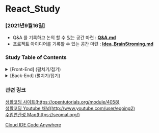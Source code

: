# React_Study 
### [2021년9월16일]
- Q&A 를 기록하고 논의 할 수 있는 공간 마련 : **[Q&A.md](./Q&A.md)**
- 프로젝트 아이디어를 기록할 수 있는 공간 마련 : **[Idea_BrainStroming.md](./Idea_BrainStorming.md)**


### Study Table of Contents

<details>
<summary>[Front-End] (펼치기/접기)</summary><br>

  - 리액트 클래스 스타일 vs. 함수 스타일 편 {-[9/8일]-}
    - 수업 소개
    - 수업의 목표
    - state
    - 클래스에서 라이프사이클 구현하기
  - React Router DOM 편 {-[9/8일]-}
    - 수업 소개
    - 실습 준비
    - Router
    - Link
    - Nested Routing
  - React & Ajax 편 {-[9/15일]-}
    - 수업 소개
    - 실습 준비
    - Ajax로 컴포넌트 초기화하기
    - Ajax로 컴포넌트 상태 변경하기
    - 프레젠테이션 컨테이너에서 데이터 종속성 제거하기
    - 로딩 중 기능 구현
  - React Redux 편 {-[9/15일]-}
    - 수업 소개
    - 수업 계획
    - Redux 없는 React 컴포넌트 구조 만들기
    - Redux 도입
    - 리액트 컴포넌트에서 리덕스에 종속된 기능을 제거
    - react-redux가 필요한 이유

</details>

<details>
<summary>[Back-End] (펼치기/접기)</summary><br>

  - 자바스크립트와 Node.js {-[9/29일]-}
    - Node.js 시작하기
    - 수업의 목적
    - Node.js-설치
    - Node.js-공부 방법
    - Node.js-웹 서버 만들기
    - 자바스크립트-데이터 타입
    - 자바스크립트-변수
    - 자바스크립트-템플릿 리터럴
    - Node.js-URL 이해하기
    - Node.js-URL로 입력된 값 사용하기
    - App-동적인 웹 페이지 만들기
    - Node.js-파일 읽기
    - App-파일을 읽어서 본문 구현하기
    - 자바스크립트-Boolean
    - 자바스크립트-비교 연산자
    - 자바스크립트-제어문
    - 자바스크립트-조건문
    - 자바스크립트-콘솔에서 입력받기
    - App-오류 페이지와 홈페이지 구현
    - 자바스크립트-반복문
    - 자바스크립트-배열
    - 자바스크립트-배열과 반복문
    - Node.js-파일 목록 알아내기
    - Node.js-글 목록 출력하기
    - 자바스크립트-함수
    - App-함수를 이용해 코드 정리하기
    - 수업의 정상
    - Node.js-동기와 비동기 그리고 콜백
    - Node.js-패키지 매니저와 PM2
    - HTML-Form
    - App-글 생성 UI 만들기
    - App-POST 방식으로 전송된 데이터 받기
    - App-파일 생성과 리다이렉션
    - App-글 수정(수정 링크 생성)
    - App-글 수정(수정할 정보 전송)
    - App-글 수정(수정된 내용 저장)
    - App-글 삭제(삭제 버튼 구현)
    - App-글 삭제 기능 완성
    - 자바스크립트-객체의 형식
    - 자바스크립트-객체의 반복
    - 자바스크립트- 객체(값으로서의 함수)
    - 자바스크립트-객체(데이터와 값을 담는 그릇으로서의 함수)
    - App-템플릿 기능 정리정돈하기
    - Node.js-모듈의 형식
    - App-모듈의 활용
    - App-입력 정보에 대한 보안
    - App-출력 정보에 대한 보안
    - 수업을 마치며
  - MySQL(Skip예정)
    - ~~수업 소개~~
    - ~~실습 준비~~
    - ~~mysql 모듈의 기본 사용법~~
    - ~~mysql 모듈을 이용한 홈페이지 구현~~
    - ~~mysql로 상세 보기 구현~~
    - ~~mysql을 이용한 글 생성 기능 구현~~
    - ~~mysql로 글 수정 기능 구현~~
    - ~~mysql로 글 삭제 기능 구현~~
    - ~~JOIN을 이용한 상세 보기 구현~~
    - ~~글 생성 구현~~
    - ~~글 수정 구현~~
    - ~~수업의 정상~~
    - ~~Node.js의 DB 설정 정보 정리~~
    - ~~Node.js 코드 정리~~
    - ~~저자 관리 기능 구현~~
    - ~~저자 목록 보기 기능 구현~~
    - ~~저자 생성 기능 구현~~
    - ~~저자 수정 기능 구현~~
    - ~~저자 삭제 기능 구현~~
    - ~~보안: SQL 인젝션~~
    - ~~보안: 이스케이프~~
    - ~~수업을 마치며~~
  - Express 편 {-[10/6일]-}
    - 수업 소개
    - 실습 준비
    - Hello world
    - 홈페이지 구현
    - 상세 보기 페이지 구현
    - 페이지 생성 구현
    - 페이지 수정 구현
    - 페이지 삭제 구현
    - 익스프레스 미들웨어 사용하기
    - 익스프레스 미들웨어 만들기
    - 미들웨어의 실행 순서
    - 정적인 파일의 서비스
    - 에러 처리
    - 라우터
    - 보안
    - 익스프레스 제너레이터
  - 쿠키와 인증 편 {-[10/13일]-}
    - 수업 소개
    - 실습 준비
    - 쿠키의 생성
    - 쿠키 읽기
    - 쿠키 활용
    - 세션(Session)과 영구 쿠키(Permanent 쿠키)
    - 쿠키 옵션(Secure와 HttpOnly)
    - 쿠키 옵션(Path와 Domain)
    - 쿠키를 이용한 인증 기능 구현
  - 세션과 인증 편  {-[10/13일]-}
    - 수업 소개
    - express-session 미들웨어 구동
    - express-session의 옵션
    - express-session의 session 객체
    - express-session의 session store
    - express-session을 이용한 인증 구현
  - Passport.js 편  {-[10/20일]-}
    - 수업 소개
    - Passport.js 설치
    - 인증과 구현
    - 자격 확인
    - 세션 이용
    - 로그인 확인
    - 로그아웃
    - 플래시 메시지
    - 플래시 메시지 적용하기
    - 리팩터링
  - 다중 사용자 편 {-[10/20일]-}
    - 수업 소개
    - 수업의 목적
    - 회원 가입 UI 만들기
    - 회원 정보 저장하기
    - 세션 스토어에 저장하기
    - 로그인 기능 구현
    - 글 쓰기에 접근 제어 적용하기
    - 글 목록에 lowdb 적용하기
    - 글 수정에 접근 제어 적용하기
    - 글 삭제에 접근 제어 적용하기
    - 비밀번호 저장하기

</details>


### 관련 링크  
[생활코딩 사이트(https://opentutorials.org/module/4058)](https://opentutorials.org/module/4058)  
[생활코딩 Youtube 채널(http://www.youtube.com/user/egoing2)](http://www.youtube.com/user/egoing2)  
[수업연관성 Map(https://seomal.org/)](https://seomal.org/) 

[Cloud IDE Code Anywhere](https://codeanywhere.com/)
